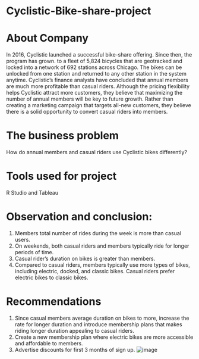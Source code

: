 # Cyclistic-Bike-share-project
# About Company
In 2016, Cyclistic launched a successful bike-share offering. Since then, the program has grown.
to a fleet of 5,824 bicycles that are geotracked and locked into a network of 692 stations
across Chicago. The bikes can be unlocked from one station and returned to any other station
in the system anytime. Cyclistic’s finance analysts have concluded that annual members are much more profitable than casual riders. Although the pricing flexibility helps Cyclistic attract more customers,
they believe that maximizing the number of annual members will be key to future growth.
Rather than creating a marketing campaign that targets all-new customers, they believe
there is a solid opportunity to convert casual riders into members. 

# The business problem 
How do annual members and casual riders use Cyclistic bikes differently?

# Tools used for project 
R Studio and Tableau

# Observation and conclusion:
1. Members total number of rides during the week is more than casual users. 
2. On weekends, both casual riders and members typically ride for longer periods of time.
3. Casual rider’s duration on bikes is greater than members.
4. Compared to casual riders, members typically use more types of bikes, including electric, docked, and classic bikes. Casual riders prefer electric bikes to classic bikes.

# Recommendations
1.	Since casual members average duration on bikes to more, increase the rate for longer duration and introduce membership plans that makes riding longer duration appealing to casual riders.
2.	Create a new membership plan where electric bikes are more accessible and affordable to members.
3.	Advertise discounts for first 3 months of sign up. 
![image](https://19842f9fabbd4415b8985876266716d6.app.posit.cloud/file_show?path=%2Fcloud%2Fproject%2FNumber+of+riders.png)
